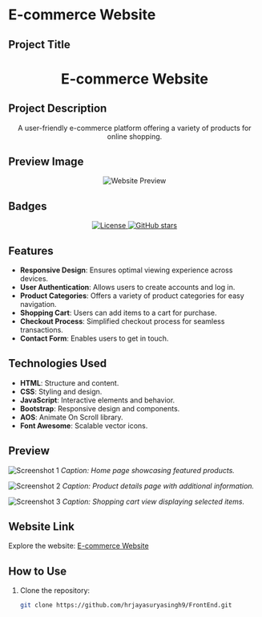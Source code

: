 # E-commerce Website

## Project Title
<h1 align="center">E-commerce Website</h1>

## Project Description
<p align="center">
  A user-friendly e-commerce platform offering a variety of products for online shopping.
</p>

## Preview Image
<p align="center">
  <img src="web.jpg" alt="Website Preview">
</p>

## Badges
<p align="center">
  <a href="https://github.com/hrjayasuryasingh9/FrontEnd/blob/master/LICENSE">
    <img src="https://img.shields.io/github/license/hrjayasuryasingh9/FrontEnd?color=blue" alt="License">
  </a>
  <a href="https://github.com/hrjayasuryasingh9/FrontEnd/stargazers">
    <img src="https://img.shields.io/github/stars/hrjayasuryasingh9/FrontEnd.svg?style=social&label=Star&maxAge=2592000" alt="GitHub stars">
  </a>
</p>

## Features

- **Responsive Design**: Ensures optimal viewing experience across devices.
- **User Authentication**: Allows users to create accounts and log in.
- **Product Categories**: Offers a variety of product categories for easy navigation.
- **Shopping Cart**: Users can add items to a cart for purchase.
- **Checkout Process**: Simplified checkout process for seamless transactions.
- **Contact Form**: Enables users to get in touch.

## Technologies Used

- **HTML**: Structure and content.
- **CSS**: Styling and design.
- **JavaScript**: Interactive elements and behavior.
- **Bootstrap**: Responsive design and components.
- **AOS**: Animate On Scroll library.
- **Font Awesome**: Scalable vector icons.

## Preview

![Screenshot 1](screenshot1.jpg)
*Caption: Home page showcasing featured products.*

![Screenshot 2](screenshot2.jpg)
*Caption: Product details page with additional information.*

![Screenshot 3](screenshot3.jpg)
*Caption: Shopping cart view displaying selected items.*

## Website Link

Explore the website: [E-commerce Website](https://hrjayasuryasingh9.github.io/FrontEnd/E-commerce%20website/)

## How to Use

1. Clone the repository:
   ```bash
   git clone https://github.com/hrjayasuryasingh9/FrontEnd.git
